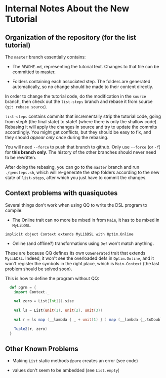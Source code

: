 # Internal Notes About the New Tutorial

## Organization of the repository (for the list tutorial)

The `master` branch essentially contains:

 - The `README.md`, representing the tutorial text. Changes to that file can be committed to master.
 
 - Folders containing each associated step. The folders are generated automatically, so no change should be made to their content directly.
 
In order to change the tutorial code, do the modification in the `source` branch,
then check out the `list-steps` branch and rebase it from source (`git rebase source`).

`list-steps` contains commits that incrementally strip the tutorial code,
going from step5 (the final state) to state1 (where there is only the shallow code).
Rebasing it will apply the changes in source and try to update the commits accordingly.
You might get conflicts, but they should be easy to fix, and they should _appear only once_ during the rebasing.

You will need `--force` to push that branch to github. Only use `--force` (or `-f`) for **this branch only**.
The history of the other branches should never need to be rewritten.

After doing the rebasing, you can go to the `master` branch and run `./gensteps.sh`, which will re-generate the step folders according to the new state of `list-steps`, after which you just have to commit the changes.


## Context problems with quasiquotes

Several things don't work when using QQ to write the DSL program to compile:
 * The Online trait can no more be mixed in from `Main`, it has to be mixed in `MyLibDSL`.
 ```
 implicit object Context extends MyLibDSL with Optim.Online
 ```
 * Online (and offline?) transformations using `Def` won't match anything.

These are because QQ defines its own `QQGenerated` trait that extends `MyLibDSL`. Indeed, it won't see the overloaded defs in `Optim.Online`, and it won't register the symbols in the right place, which is `Main.Context` (the last problem should be solved soon).

This is how to define the program without QQ:

```scala
  def pgrm = {
    import Context._
    
    val zero = List[Int]().size
      
    val ls = List(unit(1), unit(2), unit(3))
    
    val r = ls map (__lambda { _ + unit(1) } ) map (__lambda {_.toDouble })
    
    Tuple2(r, zero)
  }
```


## Other Known Problems

 * Making `List` static methods `@pure` creates an error (see code)
 
 * values don't seem to be ambedded (see `List.empty`)





